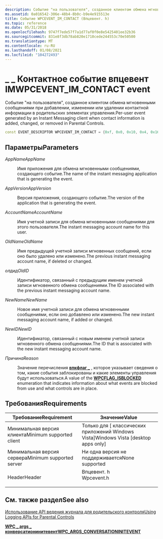 ```yaml
---
description: Событие "на пользователя", созданное клиентом обмена мгновенными сообщениями при добавлении, изменении или удалении контактной информации в родительских элементах управления.
ms.assetid: 0a016542-306e-48b4-8b0c-b9e4e915513e
title: Событие WPCEVENT_IM_CONTACT (Впцевент. h)
ms.topic: reference
ms.date: 05/31/2018
ms.openlocfilehash: 9747f7ede57f7a1d77af0f0e8e5425401ee32b36
ms.sourcegitcommit: 831e8f3db78ab820e1710cede244553c70e50500
ms.translationtype: MT
ms.contentlocale: ru-RU
ms.lasthandoff: 01/08/2021
ms.locfileid: "104272493"
---
```

# <a name="wpcevent_im_contact-event"></a><span data-ttu-id="048f7-103">\_ \_ Контактное событие впцевент IM</span><span class="sxs-lookup"><span data-stu-id="048f7-103">WPCEVENT\_IM\_CONTACT event</span></span>

<span data-ttu-id="048f7-104">Событие "на пользователя", созданное клиентом обмена мгновенными сообщениями при добавлении, изменении или удалении контактной информации в родительских элементах управления.</span><span class="sxs-lookup"><span data-stu-id="048f7-104">Per-user event generated by an Instant Messaging client when contact information is added, changed, or removed in Parental Controls.</span></span>


```C++
const EVENT_DESCRIPTOR WPCEVENT_IM_CONTACT = {0xf, 0x0, 0x10, 0x4, 0x16, 0xf, 0x8000000000000030};
```



## <a name="parameters"></a><span data-ttu-id="048f7-105">Параметры</span><span class="sxs-lookup"><span data-stu-id="048f7-105">Parameters</span></span>

<dl> <dt>

<span data-ttu-id="048f7-106">*AppName*</span><span class="sxs-lookup"><span data-stu-id="048f7-106">*AppName*</span></span> 
</dt> <dd>

<span data-ttu-id="048f7-107">Имя приложения для обмена мгновенными сообщениями, создающего событие.</span><span class="sxs-lookup"><span data-stu-id="048f7-107">The name of the instant messaging application that is generating the event.</span></span>

</dd> <dt>

<span data-ttu-id="048f7-108">*AppVersion*</span><span class="sxs-lookup"><span data-stu-id="048f7-108">*AppVersion*</span></span> 
</dt> <dd>

<span data-ttu-id="048f7-109">Версия приложения, создающего событие.</span><span class="sxs-lookup"><span data-stu-id="048f7-109">The version of the application that is generating the event.</span></span>

</dd> <dt>

<span data-ttu-id="048f7-110">*AccountName*</span><span class="sxs-lookup"><span data-stu-id="048f7-110">*AccountName*</span></span> 
</dt> <dd>

<span data-ttu-id="048f7-111">Имя учетной записи для обмена мгновенными сообщениями для этого пользователя.</span><span class="sxs-lookup"><span data-stu-id="048f7-111">The instant messaging account name for this user.</span></span>

</dd> <dt>

<span data-ttu-id="048f7-112">*OldName*</span><span class="sxs-lookup"><span data-stu-id="048f7-112">*OldName*</span></span> 
</dt> <dd>

<span data-ttu-id="048f7-113">Имя предыдущей учетной записи мгновенных сообщений, если оно было удалено или изменено.</span><span class="sxs-lookup"><span data-stu-id="048f7-113">The previous instant messaging account name, if deleted or changed.</span></span>

</dd> <dt>

<span data-ttu-id="048f7-114">*олдид*</span><span class="sxs-lookup"><span data-stu-id="048f7-114">*OldID*</span></span> 
</dt> <dd>

<span data-ttu-id="048f7-115">Идентификатор, связанный с предыдущим именем учетной записи мгновенного обмена сообщениями.</span><span class="sxs-lookup"><span data-stu-id="048f7-115">The ID associated with the previous instant messaging account name.</span></span>

</dd> <dt>

<span data-ttu-id="048f7-116">*NewName*</span><span class="sxs-lookup"><span data-stu-id="048f7-116">*NewName*</span></span> 
</dt> <dd>

<span data-ttu-id="048f7-117">Новое имя учетной записи для обмена мгновенными сообщениями, если оно добавлено или изменено.</span><span class="sxs-lookup"><span data-stu-id="048f7-117">The new instant messaging account name, if added or changed.</span></span>

</dd> <dt>

<span data-ttu-id="048f7-118">*NewID*</span><span class="sxs-lookup"><span data-stu-id="048f7-118">*NewID*</span></span> 
</dt> <dd>

<span data-ttu-id="048f7-119">Идентификатор, связанный с новым именем учетной записи мгновенного обмена сообщениями.</span><span class="sxs-lookup"><span data-stu-id="048f7-119">The ID that is associated with the new instant messaging account name.</span></span>

</dd> <dt>

<span data-ttu-id="048f7-120">*Причина*</span><span class="sxs-lookup"><span data-stu-id="048f7-120">*Reason*</span></span> 
</dt> <dd>

<span data-ttu-id="048f7-121">Значение перечисления [**впкфлаг \_**](/windows/win32/api/wpcevent/ne-wpcevent-wpcflag_isblocked) , которое указывает сведения о том, какие события заблокированы и какие элементы управления будут использоваться.</span><span class="sxs-lookup"><span data-stu-id="048f7-121">A value of the [**WPCFLAG\_ISBLOCKED**](/windows/win32/api/wpcevent/ne-wpcevent-wpcflag_isblocked) enumeration that indicates information about what events are blocked from use and what controls are in place.</span></span>

</dd> </dl>

## <a name="requirements"></a><span data-ttu-id="048f7-122">Требования</span><span class="sxs-lookup"><span data-stu-id="048f7-122">Requirements</span></span>



| <span data-ttu-id="048f7-123">Требование</span><span class="sxs-lookup"><span data-stu-id="048f7-123">Requirement</span></span> | <span data-ttu-id="048f7-124">Значение</span><span class="sxs-lookup"><span data-stu-id="048f7-124">Value</span></span> |
|-------------------------------------|---------------------------------------------------------------------------------------|
| <span data-ttu-id="048f7-125">Минимальная версия клиента</span><span class="sxs-lookup"><span data-stu-id="048f7-125">Minimum supported client</span></span><br/> | <span data-ttu-id="048f7-126">Только для \[ классических приложений Windows Vista\]</span><span class="sxs-lookup"><span data-stu-id="048f7-126">Windows Vista \[desktop apps only\]</span></span><br/>                                        |
| <span data-ttu-id="048f7-127">Минимальная версия сервера</span><span class="sxs-lookup"><span data-stu-id="048f7-127">Minimum supported server</span></span><br/> | <span data-ttu-id="048f7-128">Ни одна версия не поддерживается</span><span class="sxs-lookup"><span data-stu-id="048f7-128">None supported</span></span><br/>                                                             |
| <span data-ttu-id="048f7-129">Header</span><span class="sxs-lookup"><span data-stu-id="048f7-129">Header</span></span><br/>                   | <dl> <span data-ttu-id="048f7-130"><dt>Впцевент. h</dt></span><span class="sxs-lookup"><span data-stu-id="048f7-130"><dt>Wpcevent.h</dt></span></span> </dl> |



## <a name="see-also"></a><span data-ttu-id="048f7-131">См. также раздел</span><span class="sxs-lookup"><span data-stu-id="048f7-131">See also</span></span>

<dl> <dt>

[<span data-ttu-id="048f7-132">Использование API ведения журнала для родительского контроля</span><span class="sxs-lookup"><span data-stu-id="048f7-132">Using Logging APIs for Parental Controls</span></span>](using-logging-apis-for-parental-controls.md)
</dt> <dt>

[<span data-ttu-id="048f7-133">**WPC \_ args \_ конверсатионинитевент**</span><span class="sxs-lookup"><span data-stu-id="048f7-133">**WPC\_ARGS\_CONVERSATIONINITEVENT**</span></span>](/windows/win32/api/wpcevent/ne-wpcevent-wpc_args_conversationinitevent)
</dt> </dl>

 

 




